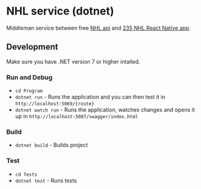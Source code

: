 # NHL service (dotnet)

Middleman service between free [NHL api](https://statsapi.web.nhl.com/api/v1/teams) and [235 NHL React Native app](https://github.com/ljomoila/235).

## Development

Make sure you have .NET version 7 or higher intalled.

### Run and Debug

-   `cd Program`
-   `dotnet run` - Runs the application and you can then test it in `http://localhost:5069/{route}`
-   `dotnet watch run` - Runs the application, watches changes and opens it up in `http://localhost:5087/swagger/index.html`

### Build

-   `dotnet build` - Builds project

### Test

-   `cd Tests`
-   `dotnet test` - Runs tests
